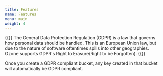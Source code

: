 ```yaml
---
title: Features
name: Features
menu: main
weight: 4
---
```

<!---
    Licensed to the Apache Software Foundation (ASF) under one or more
    contributor license agreements.  See the NOTICE file distributed with
    this work for additional information regarding copyright ownership.
    The ASF licenses this file to You under the Apache License, Version 2.0
    (the "License"); you may not use this file except in compliance with
    the License.  You may obtain a copy of the License at

        http://www.apache.org/licenses/LICENSE-2.0

    Unless required by applicable law or agreed to in writing, software
    distributed under the License is distributed on an "AS IS" BASIS,
    WITHOUT WARRANTIES OR CONDITIONS OF ANY KIND, either express or implied.
    See the License for the specific language governing permissions and
    limitations under the License.
    -->

{{<jumbotron title="GDPR compliance in Ozone">}}
          The General Data Protection Regulation (GDPR) is a law that governs how personal data should be handled. This is an European Union law, but due to the nature of software oftentimes spills into other geographies.
          Ozone supports GDPR's Right to Erasure(Right to be Forgotten).
{{</jumbotron>}}



Once you create a GDPR compliant bucket, any key created in that bucket will 
automatically be GDPR compliant.


